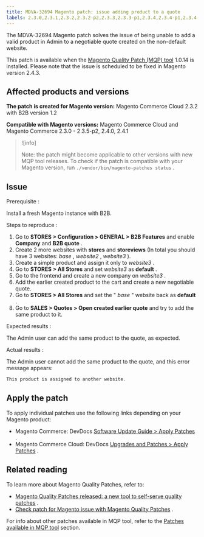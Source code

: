 ```yaml
---
title: MDVA-32694 Magento patch: issue adding product to a quote
labels: 2.3.0,2.3.1,2.3.2,2.3.2-p2,2.3.3,2.3.3-p1,2.3.4,2.3.4-p1,2.3.4-p2,2.3.5,2.3.5-p1,2.3.5-p2,2.4.0,2.4.1,MQP 1.0.14,MQP patches,Magento Commerce,Magento Commerce Cloud,Magento Quality Patches,add product,quote
---
```


The MDVA-32694 Magento patch solves the issue of being unable to add a valid product in Admin to a negotiable quote created on the non-default website.

This patch is available when the [Magento Quality Patch (MQP) tool](https://devdocs.magento.com/guides/v2.4/comp-mgr/patching.html#mqp) 1.0.14 is installed. Please note that the issue is scheduled to be fixed in Magento version 2.4.3.

## Affected products and versions

 **The patch is created for Magento version:** Magento Commerce Cloud 2.3.2 with B2B version 1.2

 **Compatible with Magento versions:** Magento Commerce Cloud and Magento Commerce 2.3.0 - 2.3.5-p2, 2.4.0, 2.4.1

>![info]
>
>Note: the patch might become applicable to other versions with new MQP tool releases. To check if the patch is compatible with your Magento version, run `./vendor/bin/magento-patches status` .

## Issue

 <span class="wysiwyg-underline">Prerequisite</span> :

Install a fresh Magento instance with B2B.

 <span class="wysiwyg-underline">Steps to reproduce</span> :

1. Go to **STORES > Configuration > GENERAL > B2B Features** and enable **Company** and **B2B quote** .
1. Create 2 more websites with **stores** and **storeviews** (In total you should have 3 websites: *base* , *website2* , *website3* ).
1. Create a simple product and assign it only to *website3* .
1. Go to **STORES > All Stores** and set *website3* as **default** .
1. Go to the frontend and create a new company on *website3* .
1. Add the earlier created product to the cart and create a new negotiable quote.
1. Go to **STORES > All Stores** and set the " *base* " website back as **default** .
1. Go to **SALES > Quotes > Open created earlier quote** and try to add the same product to it.

 <span class="wysiwyg-underline">Expected results</span> :

The Admin user can add the same product to the quote, as expected.

 <span class="wysiwyg-underline">Actual results</span> :

The Admin user cannot add the same product to the quote, and this error message appears:

```php
This product is assigned to another website.
```

 
## Apply the patch

To apply individual patches use the following links depending on your Magento product:

* Magento Commerce: DevDocs [Software Update Guide > Apply Patches](https://devdocs.magento.com/guides/v2.4/comp-mgr/patching.html) .
* Magento Commerce Cloud: DevDocs [Upgrades and Patches > Apply Patches](https://devdocs.magento.com/cloud/project/project-patch.html) .

## Related reading

To learn more about Magento Quality Patches, refer to:

* [Magento Quality Patches released: a new tool to self-serve quality patches](https://support.magento.com/hc/en-us/articles/360047139492) .
* [Check patch for Magento issue with Magento Quality Patches](https://support.magento.com/hc/en-us/articles/360047125252) .

For info about other patches available in MQP tool, refer to the [Patches available in MQP tool](https://support.magento.com/hc/en-us/sections/360010506631-Patches-available-in-MQP-tool-) section.